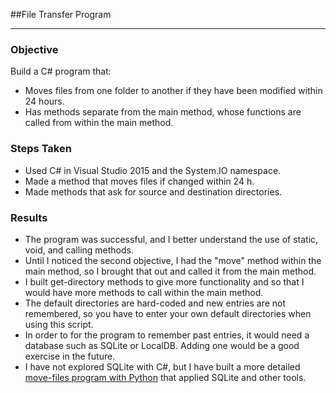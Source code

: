 ##File Transfer Program
___
### Objective
Build a C# program that:
* Moves files from one folder to another if they have been modified within 24 hours.
* Has methods separate from the main method, whose functions are called from within the main method. 

### Steps Taken
* Used C# in Visual Studio 2015 and the System.IO namespace.
* Made a method that moves files if changed within 24 h.
* Made methods that ask for source and destination directories.

### Results
* The program was successful, and I better understand the use of static, void, and calling methods.
* Until I noticed the second objective, I had the "move" method within the main method, so I brought that out and called it from the main method.
* I built get-directory methods to give more functionality and so that I would have more methods to call within the main method.
* The default directories are hard-coded and new entries are not remembered, so you have to enter your own default directories when using this script.
* In order to for the program to remember past entries, it would need a database such as SQLite or LocalDB. Adding one would be a good exercise in the future.
* I have not explored SQLite with C#, but I have built a more detailed [move-files program with Python] that applied SQLite and other tools.

[move-files program with Python]: https://github.com/rebeccapizano/Portfolio/tree/master/Python/Version27/DbFileTransferGuiDate
